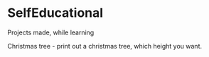 # SelfEducational
Projects made, while learning

Christmas tree - print out a christmas tree, which height you want.
